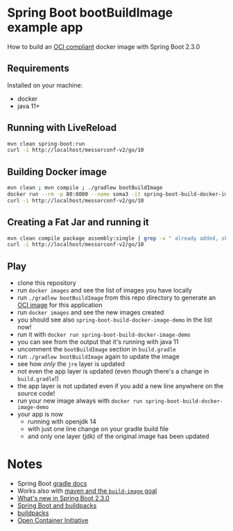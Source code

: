 # Spring Boot bootBuildImage example app

How to build an [OCI compliant](https://www.opencontainers.org/) docker image with Spring Boot 2.3.0

## Requirements

Installed on your machine:
- docker
- java 11+

## Running with LiveReload

```bash
mvn clean spring-boot:run
curl -i http://localhost/messorconf-v2/go/10
```

## Building Docker image

```bash
mvn clean ; mvn compile ; ./gradlew bootBuildImage
docker run --rm -p 80:8080 --name soma3 -it spring-boot-build-docker-image-demo
curl -i http://localhost/messorconf-v2/go/10
```

## Creating a Fat Jar and running it

```bash
mvn clean compile package assembly:single | grep -v " already added, skipping" ; java -jar target/SBBDID.jar
curl -i http://localhost/messorconf-v2/go/10
```

## Play

- clone this repository
- run `docker images` and see the list of images you have locally
- run `./gradlew bootBuildImage` from this repo directory to generate an [OCI image](https://www.opencontainers.org/) for this application
- run `docker images` and see the new images created
- you should see also `spring-boot-build-docker-image-demo` in the list now!
- run it with `docker run spring-boot-build-docker-image-demo`
- you can see from the output that it's running with java 11
- uncomment the `bootBuildImage` section in `build.gradle`
- run `./gradlew bootBuildImage` again to update the image
- see how _only_ the `jre` layer is updated
- not even the app layer is updated (even though there's a change in `build.gradle`!)
- the app layer is not updated even if you add a new line anywhere on the source code!
- run your new image always with `docker run spring-boot-build-docker-image-demo`
- your app is now
  - running with openjdk 14
  - with just one line change on your gradle build file
  - and only one layer (jdk) of the original image has been updated
  
# Notes

- Spring Boot [gradle docs](https://docs.spring.io/spring-boot/docs/current/gradle-plugin/reference/html/#build-image)
- Works also with [maven and the `build-image` goal](https://docs.spring.io/spring-boot/docs/current/maven-plugin/reference/html/#build-image)
- [What's new in Spring Boot 2.3.0](https://spring.io/blog/2020/05/15/spring-boot-2-3-0-available-now)
- [Spring Boot and buildpacks](https://spring.io/blog/2020/01/27/creating-docker-images-with-spring-boot-2-3-0-m1)
- [buildpacks](https://buildpacks.io/)
- [Open Container Initiative](https://www.opencontainers.org/)